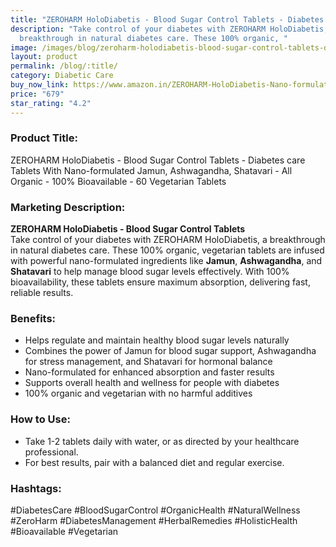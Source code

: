 ```yaml
---
title: "ZEROHARM HoloDiabetis - Blood Sugar Control Tablets - Diabetes Care Tablets "
description: "Take control of your diabetes with ZEROHARM HoloDiabetis, a
  breakthrough in natural diabetes care. These 100% organic, "
image: /images/blog/zeroharm-holodiabetis-blood-sugar-control-tablets-diabetes-care-tablets-with-nano-formulated-jamun-ashwagandha-shatavari-all-organic-100-bioavailable-60-vegetarian-tablets.webp
layout: product
permalink: /blog/:title/
category: Diabetic Care
buy_now_link: https://www.amazon.in/ZEROHARM-HoloDiabetis-Nano-formulated-Ashwagandha-Bioavailable/dp/B09PYWG8H9/ref=tag=m0150-21
price: "679"
star_rating: "4.2"
---
```

###  Product Title:
ZEROHARM HoloDiabetis - Blood Sugar Control Tablets - Diabetes care Tablets With Nano-formulated Jamun, Ashwagandha, Shatavari - All Organic - 100% Bioavailable - 60 Vegetarian Tablets

###  Marketing Description:

**ZEROHARM HoloDiabetis - Blood Sugar Control Tablets**  
Take control of your diabetes with ZEROHARM HoloDiabetis, a breakthrough in natural diabetes care. These 100% organic, vegetarian tablets are infused with powerful nano-formulated ingredients like **Jamun**, **Ashwagandha**, and **Shatavari** to help manage blood sugar levels effectively. With 100% bioavailability, these tablets ensure maximum absorption, delivering fast, reliable results.

### Benefits:
- Helps regulate and maintain healthy blood sugar levels naturally
- Combines the power of Jamun for blood sugar support, Ashwagandha for stress management, and Shatavari for hormonal balance
- Nano-formulated for enhanced absorption and faster results
- Supports overall health and wellness for people with diabetes
- 100% organic and vegetarian with no harmful additives

### How to Use:
- Take 1-2 tablets daily with water, or as directed by your healthcare professional.
- For best results, pair with a balanced diet and regular exercise.

### Hashtags:
#DiabetesCare #BloodSugarControl #OrganicHealth #NaturalWellness #ZeroHarm #DiabetesManagement #HerbalRemedies #HolisticHealth #Bioavailable #Vegetarian
